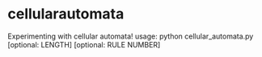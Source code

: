 # cellularautomata
Experimenting with cellular automata!
usage: python cellular_automata.py [optional: LENGTH] [optional: RULE NUMBER]
